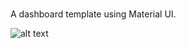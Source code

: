 # 
A dashboard template using Material UI.

![alt text](https://github.com/nywooz/Dashy/src/img/Capture.PNG)

